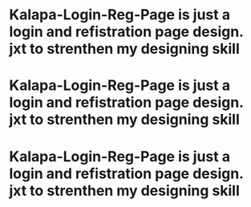 # Kalapa-Login-Reg-Page is just a login and refistration page design. jxt to strenthen my designing skill
# Kalapa-Login-Reg-Page is just a login and refistration page design. jxt to strenthen my designing skill
# Kalapa-Login-Reg-Page is just a login and refistration page design. jxt to strenthen my designing skill
